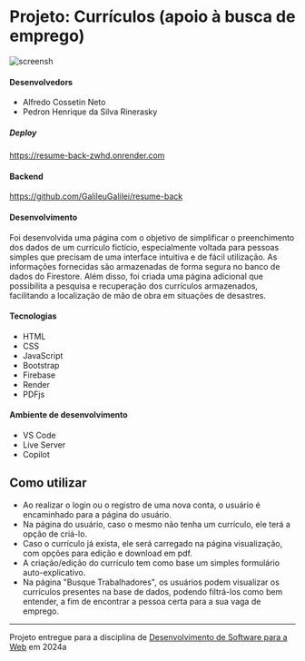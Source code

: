 # Projeto: Currículos (apoio à busca de emprego)

![screensh](https://github.com/elc1090/project3-2024a-alfredo-pedro/assets/76018038/2a7d5907-e106-4edf-abfc-566ab41ef584)


#### Desenvolvedors
- Alfredo Cossetin Neto
- Pedron Henrique da Silva Rinerasky

##### Deploy
https://resume-back-zwhd.onrender.com

#### Backend
https://github.com/GalileuGalilei/resume-back

#### Desenvolvimento

Foi desenvolvida uma página com o objetivo de simplificar o preenchimento dos dados de um currículo fictício, especialmente voltada para pessoas simples que precisam de uma interface intuitiva e de fácil utilização. As informações fornecidas são armazenadas de forma segura no banco de dados do Firestore. Além disso, foi criada uma página adicional que possibilita a pesquisa e recuperação dos currículos armazenados, facilitando a localização de mão de obra em situações de desastres. 

#### Tecnologias

- HTML
- CSS
- JavaScript
- Bootstrap
- Firebase
- Render
- PDFjs

#### Ambiente de desenvolvimento

- VS Code
- Live Server
- Copilot

## Como utilizar

- Ao realizar o login ou o registro de uma nova conta, o usuário é encaminhado para a página do usuário.
- Na página do usuário, caso o mesmo não tenha um currículo, ele terá a opção de criá-lo.
- Caso o currículo já exista, ele será carregado na página visualização, com opções para edição e download em pdf.
- A criação/edição do currículo tem como base um simples formulário auto-explicativo.
- Na página "Busque Trabalhadores", os usuários podem visualizar os currículos presentes na base de dados, podendo filtrá-los como bem entender, a fim de encontrar a pessoa certa para a sua vaga de emprego.

---
Projeto entregue para a disciplina de [Desenvolvimento de Software para a Web](http://github.com/andreainfufsm/elc1090-2024a) em 2024a
